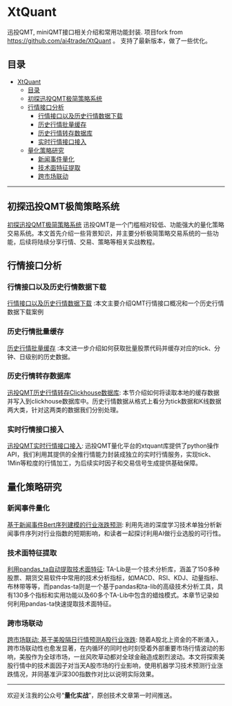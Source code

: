 # XtQuant
迅投QMT, miniQMT接口相关介绍和常用功能封装. 
项目fork from https://github.com/ai4trade/XtQuant 。
支持了最新版本，做了一些优化。 

## 目录

- [XtQuant](#xtquant)
  - [目录](#目录)
  - [初探迅投QMT极简策略系统](#初探迅投qmt极简策略系统)
  - [行情接口分析](#行情接口分析)
    - [行情接口以及历史行情数据下载](#行情接口以及历史行情数据下载)
    - [历史行情批量缓存](#历史行情批量缓存)
    - [历史行情转存数据库](#历史行情转存数据库)
    - [实时行情接口接入](#实时行情接口接入)
  - [量化策略研究](#量化策略研究)
    - [新闻事件量化](#新闻事件量化)
    - [技术面特征提取](#技术面特征提取)
    - [跨市场联动](#跨市场联动)
  
----

## 初探迅投QMT极简策略系统
[初探迅投QMT极简策略系统](https://mp.weixin.qq.com/s/5XI09nyStjmD0faYs9UIlw) 迅投QMT是一个门槛相对较低、功能强大的量化策略交易系统。本文首先介绍一些背景知识，并主要分析极简策略交易系统的一些功能，后续将陆续分享行情、交易、策略等相关实战教程。

## 行情接口分析

### 行情接口以及历史行情数据下载
[行情接口以及历史行情数据下载](https://mp.weixin.qq.com/s/R2WquJUD4Mu6wuoFjoC3AQ) :本文主要介绍QMT行情接口概况和一个历史行情数据下载案例

### 历史行情批量缓存
[历史行情批量缓存](https://mp.weixin.qq.com/s/l-pFVnqsWjLP1iBM63dD9Q) :本文进一步介绍如何获取批量股票代码并缓存对应的tick、分钟、日级别的历史数据。

### 历史行情转存数据库
[迅投QMT历史行情转存Clickhouse数据库](https://mp.weixin.qq.com/s/5337pliFLRlpQoEkQA31Og): 本节介绍如何将读取本地的缓存数据并写入到clickhouse数据库中。历史行情数据从格式上看分为tick数据和K线数据两大类，针对这两类的数据我们分别处理。

### 实时行情接口接入
[迅投QMT实时行情接口接入](https://mp.weixin.qq.com/s/cWYXulT-daBgrDtr36CHAA): 迅投QMT量化平台的xtquant库提供了python操作API，我们利用其提供的全推行情能力封装成独立的实时行情服务，实现tick、1Min等粒度的行情加工，为后续实时因子和交易信号生成提供基础保障。


## 量化策略研究

### 新闻事件量化
[基于新闻事件Bert序列建模的行业涨跌预测](https://mp.weixin.qq.com/s/CJxhVB6m2-DINp1mGNL4Bw): 利用先进的深度学习技术单独分析新闻事件序列对行业指数的短期影响，和读者一起探讨利用AI做行业选股的可行性。

### 技术面特征提取
[利用pandas_ta自动提取技术面特征](https://mp.weixin.qq.com/s/PPduk4xPcix9USW9HmUpHw): TA-Lib是一个技术分析库，涵盖了150多种股票、期货交易软件中常用的技术分析指标，如MACD、RSI、KDJ、动量指标、布林带等等，而pandas-ta则是一个基于pandas和ta-lib的高级技术分析工具，具有130多个指标和实用功能以及60多个TA-Lib中包含的蜡烛模式。本章节记录如何利用pandas-ta快速提取技术面特征。

### 跨市场联动
[跨市场联动: 基于美股隔日行情预测A股行业涨跌](https://mp.weixin.qq.com/s/4d6ihxZ7V73iSWUfyaz7tg): 随着A股北上资金的不断涌入，跨市场联动性也愈发显著，在内循环的同时也时刻受着外部重要市场行情波动的影响，美股作为全球市场，一丝风吹草动都对全球金融造成剧烈波动。本文将探索美股行情中的技术面因子对当天A股市场的行业影响，使用机器学习技术预测行业涨跌情况，并同基准沪深300指数作对比以说明实际效果。

---

欢迎关注我的公众号“**量化实战**”，原创技术文章第一时间推送。
